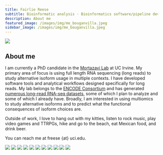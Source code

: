 ```yaml
---
title: Fairlie Reese
subtitle: Bioinformatic analysis · Bioinformatics software/pipeline development · Isoform expression
description: About me
featured_image: /images/img/me_bouganvilla.jpeg
sidebar_image: /images/img/me_bouganvilla.jpeg
---
```


<!-- <img src="/images/demo/demo-landscape.jpg" width="200"/> -->
![](/images/img/red_rock.jpeg)

## About me

I am currently a PhD candidate in the [Mortazavi Lab](http://crick.bio.uci.edu/) at UC Irvine. My primary area of focus is using full length RNA sequencing (long reads) to study alternative isoform usage in multiple contexts. I have developed software tools and analytical workflows designed specifically for long reads. My lab belongs to the [ENCODE Consortium](https://www.encodeproject.org) and has generated [numerous long-read RNA-seq datasets](https://www.encodeproject.org/search/?type=Experiment&control_type%21=%2A&assay_title=long+read+RNA-seq), some of which I plan to analyze and some of which I already have. Broadly, I am interested in using multiomics to study alternative isoforms and to predict what the functional consequences of isoform choices are.  

Outside of work, I love to hang out with my kitties, listen to rock music, play video games and TTRPGs, hike and go to the beach, eat Mexican food, and drink beer.

You can reach me at freese {at} uci.edu.

<div class="gallery" data-columns="3">
	<img src="/images/img/juney_code.jpeg">
	<img src="/images/img/kiki_peeps.jpg">
	<img src="/images/img/tacos.jpeg">
  <img src="/images/img/scripps_pier.jpeg">
	<img src="/images/img/d12.jpg">
  <img src="/images/img/bc_concert.jpeg">
  <img src="/images/img/rock_thing.jpeg">
  <img src="/images/img/poppies_ab.jpeg">
  <img src="/images/img/me_kilowatt.jpg">
  <img src="/images/img/me_lab.jpeg">
  <img src="/images/img/me_mopop.jpeg">





</div>
